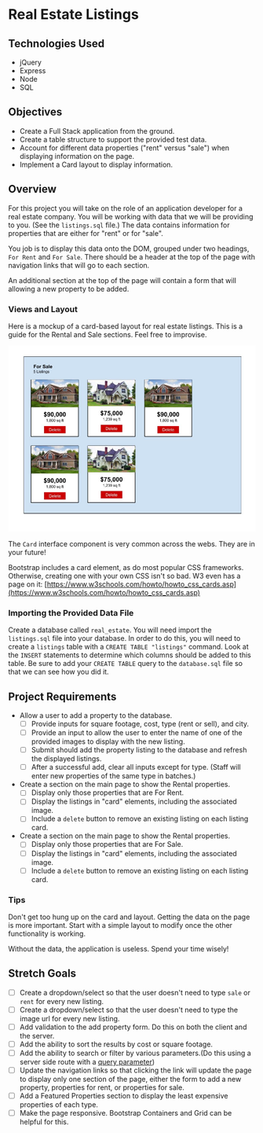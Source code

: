 # Real Estate Listings 

## Technologies Used
- jQuery 
- Express
- Node
- SQL

## Objectives
- Create a Full Stack application from the ground.
- Create a table structure to support the provided test data.
- Account for different data properties ("rent" versus "sale") when displaying information on the page.
- Implement a Card layout to display information.

## Overview
For this project you will take on the role of an application developer for a real estate company. You will be working with data that we will be providing to you. (See the `listings.sql` file.) The data contains information for properties that are either for "rent" or for "sale".

You job is to display this data onto the DOM, grouped under two headings, `For Rent` and `For Sale`. There should be a header at the top of the page with navigation links that will go to each section.

An additional section at the top of the page will contain a form that will allowing a new property to be added. 


### Views and Layout

Here is a mockup of a card-based layout for real estate listings. This is a guide for the Rental and Sale sections. Feel free to improvise.

![Real Estate Mockups](RealEstate-mockups.jpg)

The `Card` interface component is very common across the webs. They are in your future!

Bootstrap includes a card element, as do most popular CSS frameworks. Otherwise, creating one with your own CSS isn't so bad. W3 even has a page on it: [https://www.w3schools.com/howto/howto_css_cards.asp](https://www.w3schools.com/howto/howto_css_cards.asp)


### Importing the Provided Data File

Create a database called `real_estate`. You will need import the `listings.sql` file into your database. In order to do this, you will need to create a `listings` table with a `CREATE TABLE "listings"` command. Look at the `INSERT` statements to determine which columns should be added to this table. Be sure to add your `CREATE TABLE` query to the `database.sql` file so that we can see how you did it.


## Project Requirements

- Allow a user to add a property to the database. 
  - [ ] Provide inputs for square footage, cost, type (rent or sell), and city.
  - [ ] Provide an input to allow the user to enter the name of one of the provided images to display with the new listing. 
  - [ ] Submit should add the property listing to the database and refresh the displayed listings.
  - [ ] After a successful add, clear all inputs except for type. (Staff will enter new properties of the same type in batches.)

- Create a section on the main page to show the Rental properties.
  - [ ] Display only those properties that are For Rent.
  - [ ] Display the listings in "card" elements, including the associated image. 
  - [ ] Include a `delete` button to remove an existing listing on each listing card.

- Create a section on the main page to show the Rental properties.
  - [ ] Display only those properties that are For Sale.
  - [ ] Display the listings in "card" elements, including the associated image. 
  - [ ] Include a `delete` button to remove an existing listing on each listing card.

### Tips

Don't get too hung up on the card and layout. Getting the data on the page is more important. Start with a simple layout to modify once the other functionality is working. 

Without the data, the application is useless. Spend your time wisely!


## Stretch Goals

- [ ] Create a dropdown/select so that the user doesn't need to type `sale` or `rent` for every new listing.
- [ ] Create a dropdown/select so that the user doesn't need to type the image url for every new listing.
- [ ] Add validation to the add property form. Do this on both the client and the server. 
- [ ] Add the ability to sort the results by cost or square footage.
- [ ] Add the ability to search or filter by various parameters.(Do this using a server side route with a [query parameter](https://expressjs.com/en/api.html#req.query))
- [ ] Update the navigation links so that clicking the link will update the page to display only one section of the page, either the form to add a new property, properties for rent, or properties for sale. 
- [ ] Add a Featured Properties section to display the least expensive properties of each type.
- [ ] Make the page responsive. Bootstrap Containers and Grid can be helpful for this.

